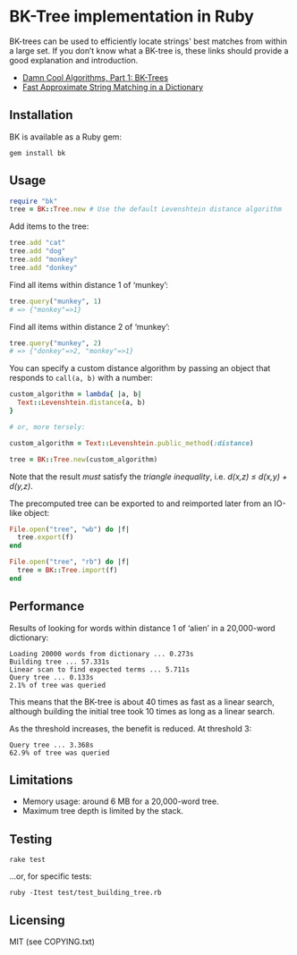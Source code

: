 # BK-Tree implementation in Ruby

BK-trees can be used to efficiently locate strings' best matches from within a
large set. If you don’t know what a BK-tree is, these links should provide a
good explanation and introduction.

* [Damn Cool Algorithms, Part 1: BK-Trees](http://blog.notdot.net/2007/4/Damn-Cool-Algorithms-Part-1-BK-Trees)
* [Fast Approximate String Matching in a Dictionary](http://citeseerx.ist.psu.edu/viewdoc/summary?doi=10.1.1.21.3317)


## Installation

BK is available as a Ruby gem:

    gem install bk

## Usage

```ruby
require "bk"
tree = BK::Tree.new # Use the default Levenshtein distance algorithm
```

Add items to the tree:

```ruby
tree.add "cat"
tree.add "dog"
tree.add "monkey"
tree.add "donkey"
```

Find all items within distance 1 of ‘munkey’:

```ruby
tree.query("munkey", 1)
# => {"monkey"=>1}
```

Find all items within distance 2 of ‘munkey’:

```ruby
tree.query("munkey", 2)
# => {"donkey"=>2, "monkey"=>1}
```

You can specify a custom distance algorithm by passing an object that responds
to `call(a, b)` with a number:

```ruby
custom_algorithm = lambda{ |a, b|
  Text::Levenshtein.distance(a, b)
}

# or, more tersely:

custom_algorithm = Text::Levenshtein.public_method(:distance)

tree = BK::Tree.new(custom_algorithm)
```

Note that the result *must* satisfy the
_triangle inequality_, i.e. _d(x,z) ≤ d(x,y) + d(y,z)_.

The precomputed tree can be exported to and reimported later from an IO-like object:

```ruby
File.open("tree", "wb") do |f|
  tree.export(f)
end

File.open("tree", "rb") do |f|
  tree = BK::Tree.import(f)
end
```

## Performance

Results of looking for words within distance 1 of ‘alien’ in a 20,000-word dictionary:

    Loading 20000 words from dictionary ... 0.273s
    Building tree ... 57.331s
    Linear scan to find expected terms ... 5.711s
    Query tree ... 0.133s
    2.1% of tree was queried

This means that the BK-tree is about 40 times as fast as a linear search,
although building the initial tree took 10 times as long as a linear search.

As the threshold increases, the benefit is reduced. At threshold 3:

    Query tree ... 3.368s
    62.9% of tree was queried

## Limitations

* Memory usage: around 6 MB for a 20,000-word tree.
* Maximum tree depth is limited by the stack.

## Testing

    rake test

...or, for specific tests:

    ruby -Itest test/test_building_tree.rb

## Licensing

MIT (see COPYING.txt)
